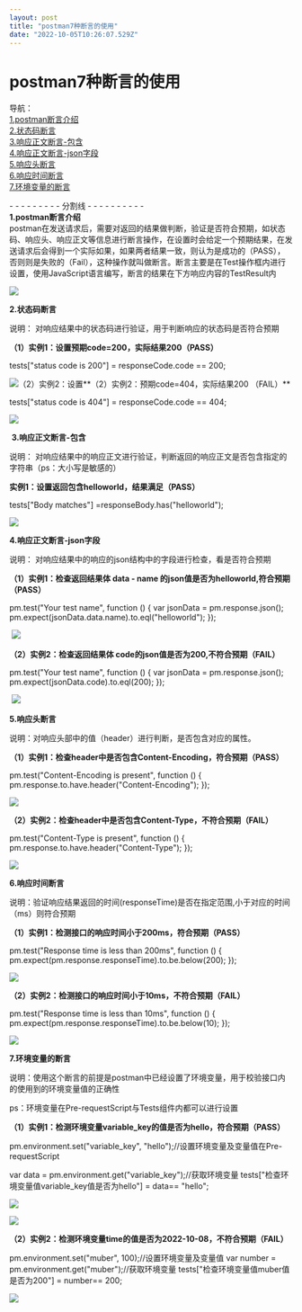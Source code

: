 ```yaml
---
layout: post
title: "postman7种断言的使用"
date: "2022-10-05T10:26:07.529Z"
---
```

postman7种断言的使用
==============

导航：  
[1.postman断言介绍](#q1)  
[2.状态码断言](#q2)  
[3.响应正文断言-包含](#q3)  
[4.响应正文断言-json字段](#q4)  
[5.响应头断言](#q5)  
[6.响应时间断言](#q6)  
[7.环境变量的断言](#q7)

\- - - - - - - - - 分割线 - - - - - - - - - -  
**1.postman断言介绍**  
postman在发送请求后，需要对返回的结果做判断，验证是否符合预期，如状态码、响应头、响应正文等信息进行断言操作，在设置时会给定一个预期结果，在发送请求后会得到一个实际如果，如果两者结果一致，则认为是成功的（PASS），否则则是失败的（Fail），这种操作就叫做断言。断言主要是在Test操作框内进行设置，使用JavaScript语言编写，断言的结果在下方响应内容的TestResult内

![](https://img2022.cnblogs.com/blog/1767782/202210/1767782-20221004141501220-1014003747.png)

**2.状态码断言**

说明： 对响应结果中的状态码进行验证，用于判断响应的状态码是否符合预期

**（1）实例1：设置预期code=200，实际结果200（PASS）**

  
tests\["status code is 200"\] = responseCode.code == 200;

![](https://img2022.cnblogs.com/blog/1767782/202210/1767782-20221004143154102-1785821374.png)（2）实例2：设置**（2）实例2：预期code=404，实际结果200 （FAIL）**

tests\["status code is 404"\] = responseCode.code == 404;

![](https://img2022.cnblogs.com/blog/1767782/202210/1767782-20221004143223746-717946116.png)

 **3.响应正文断言-包含**

说明： 对响应结果中的响应正文进行验证，判断返回的响应正文是否包含指定的字符串（ps：大小写是敏感的）

**实例1：设置返回包含helloworld，结果满足（PASS）**

tests\["Body matches"\] =responseBody.has("helloworld");

![](https://img2022.cnblogs.com/blog/1767782/202210/1767782-20221004154035047-75556497.png)

**4.响应正文断言-json字段**

说明： 对响应结果中的响应的json结构中的字段进行检查，看是否符合预期

**（1）实例1：检查返回结果体 data - name 的json值是否为helloworld,符合预期（PASS）**

pm.test("Your test name", function () {
    var jsonData = pm.response.json();
    pm.expect(jsonData.data.name).to.eql("helloworld");
});

 ![](https://img2022.cnblogs.com/blog/1767782/202210/1767782-20221004154323438-225232613.png)

**（2）实例2：检查返回结果体 code的json值是否为200,不符合预期（FAIL）**

pm.test("Your test name", function () {
    var jsonData = pm.response.json();
    pm.expect(jsonData.code).to.eql(200);
});

 ![](https://img2022.cnblogs.com/blog/1767782/202210/1767782-20221004154401909-1618959527.png)

**5.响应头断言**

说明：对响应头部中的值（header）进行判断，是否包含对应的属性。

**（1）实例1：检查header中是否包含Content-Encoding，符合预期（PASS）**

pm.test("Content-Encoding is present", function () {
pm.response.to.have.header("Content-Encoding");
});

![](https://img2022.cnblogs.com/blog/1767782/202210/1767782-20221004154858802-1369436191.png)

**（2）实例2：检查header中是否包含Content-Type，不符合预期（FAIL）**

pm.test("Content-Type is present", function () {
pm.response.to.have.header("Content-Type");
});

![](https://img2022.cnblogs.com/blog/1767782/202210/1767782-20221004154930698-852833636.png)

**6.响应时间断言**

说明：验证响应结果返回的时间(responseTime)是否在指定范围,小于对应的时间（ms）则符合预期

**（1）实例1：检测接口的响应时间小于200ms，符合预期（PASS）**

pm.test("Response time is less than 200ms", function () {
pm.expect(pm.response.responseTime).to.be.below(200);
});

![](https://img2022.cnblogs.com/blog/1767782/202210/1767782-20221004155329061-1485871893.png)

**（2）实例2：检测接口的响应时间小于10ms，不符合预期（FAIL）**

pm.test("Response time is less than 10ms", function () {
pm.expect(pm.response.responseTime).to.be.below(10);
});

![](https://img2022.cnblogs.com/blog/1767782/202210/1767782-20221004155412442-725572516.png)

**7.环境变量的断言**

说明：使用这个断言的前提是postman中已经设置了环境变量，用于校验接口内的使用到的环境变量值的正确性

ps：环境变量在Pre-requestScript与Tests组件内都可以进行设置

**（1）实例1：检测环境变量variable\_key的值是否为hello，符合预期（PASS）**

pm.environment.set("variable\_key", "hello");//设置环境变量及变量值在Pre-requestScript

var data = pm.environment.get("variable\_key");//获取环境变量
tests\["检查环境变量值variable\_key值是否为hello"\] = data== "hello";

![](https://img2022.cnblogs.com/blog/1767782/202210/1767782-20221004160423263-796443530.png)

![](https://img2022.cnblogs.com/blog/1767782/202210/1767782-20221004160255707-483557961.png)

**（2）实例2：检测环境变量time的值是否为2022-10-08，不符合预期（FAIL）**

pm.environment.set("muber", 100);//设置环境变量及变量值
var number = pm.environment.get("muber");//获取环境变量
tests\["检查环境变量值muber值是否为200"\] = number== 200;

![](https://img2022.cnblogs.com/blog/1767782/202210/1767782-20221004160548894-12768431.png)